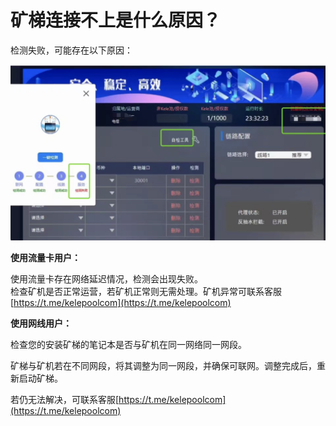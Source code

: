 # 矿梯连接不上是什么原因？

检测失败，可能存在以下原因：

![检测示例](<../../.gitbook/assets/image (198).png>)

**使用流量卡用户：**

使用流量卡存在网络延迟情况，检测会出现失败。\
检查矿机是否正常运营，若矿机正常则无需处理。矿机异常可联系客服[https://t.me/kelepoolcom](https://t.me/kelepoolcom)

**使用网线用户：**

检查您的安装矿梯的笔记本是否与矿机在同一网络同一网段。

矿梯与矿机若在不同网段，将其调整为同一网段，并确保可联网。调整完成后，重新启动矿梯。

若仍无法解决，可联系客服[https://t.me/kelepoolcom](https://t.me/kelepoolcom)
